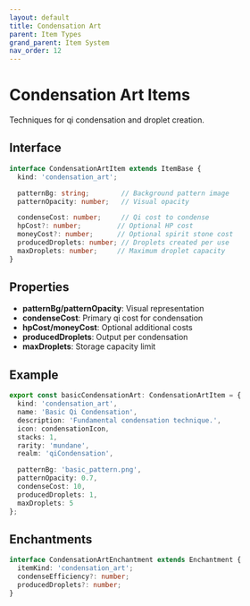 ```yaml
---
layout: default
title: Condensation Art
parent: Item Types
grand_parent: Item System
nav_order: 12
---
```


# Condensation Art Items

Techniques for qi condensation and droplet creation.

## Interface

```typescript
interface CondensationArtItem extends ItemBase {
  kind: 'condensation_art';

  patternBg: string;        // Background pattern image
  patternOpacity: number;   // Visual opacity

  condenseCost: number;     // Qi cost to condense
  hpCost?: number;         // Optional HP cost
  moneyCost?: number;      // Optional spirit stone cost
  producedDroplets: number; // Droplets created per use
  maxDroplets: number;     // Maximum droplet capacity
}
```

## Properties

- **patternBg/patternOpacity**: Visual representation
- **condenseCost**: Primary qi cost for condensation
- **hpCost/moneyCost**: Optional additional costs
- **producedDroplets**: Output per condensation
- **maxDroplets**: Storage capacity limit

## Example

```typescript
export const basicCondensationArt: CondensationArtItem = {
  kind: 'condensation_art',
  name: 'Basic Qi Condensation',
  description: 'Fundamental condensation technique.',
  icon: condensationIcon,
  stacks: 1,
  rarity: 'mundane',
  realm: 'qiCondensation',

  patternBg: 'basic_pattern.png',
  patternOpacity: 0.7,
  condenseCost: 10,
  producedDroplets: 1,
  maxDroplets: 5
};
```

## Enchantments

```typescript
interface CondensationArtEnchantment extends Enchantment {
  itemKind: 'condensation_art';
  condenseEfficiency?: number;
  producedDroplets?: number;
}
```